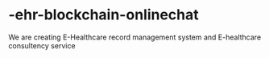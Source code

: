 # -ehr-blockchain-onlinechat
We are creating E-Healthcare record management system  and E-healthcare consultency service

